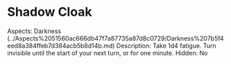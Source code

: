 # Shadow Cloak

Aspects: Darkness (../Aspects%2051560ac666db47f7a87735a87d8c0729/Darkness%207b5f4eed8a384ffeb7d384acb5b8d14b.md)
Description: Take 1d4 fatigue. Turn invisible until the start of your next turn, or for one minute. 
Hidden: No
